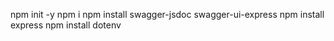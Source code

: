 npm init -y
npm i
npm install swagger-jsdoc swagger-ui-express
npm install express
npm install dotenv
